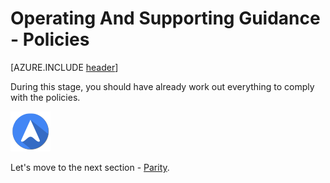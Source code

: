 <properties
	pageTitle="Global Customer Playbook operating-supporting-guidance-policies "
	description="Global Customer Playbook operating-supporting-guidance-policies"
	services="global-customer-playbook"
	documentationCenter=""
	authors="jtong"
	manager="edwinc"
	editor=""
	tags="global-customer-playbook"/>

<tags
	ms.service="migration-lifecycle-operating-supporting"
	ms.workload=""
	ms.tgt_pltfrm=""
	ms.devlang="na"
	ms.topic="article"
	ms.date="11/21/2016"
	wacn.date="11/21/2016"
	wacn.lang="en"
	ms.author="jtong"/>


# Operating And Supporting Guidance - Policies

[AZURE.INCLUDE [header](../../../include/operating-supporting-guidance.md)]


During this stage, you should have already work out everything to comply with the policies.


![navigation](../../media/navigation.png)

Let's move to the next section - [Parity](/solutions/global-customer/operating-supporting/guidance/parity/).
